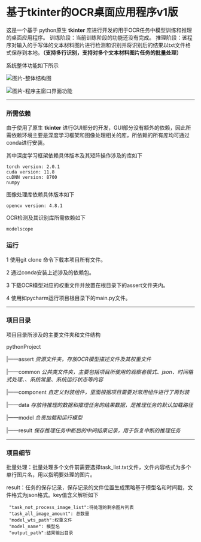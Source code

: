# 基于tkinter的OCR桌面应用程序v1版

这是一个基于 python原生 **tkinter** 库进行开发的用于OCR任务中模型训练和推理的桌面应用程序。
训练阶段：当前训练阶段的功能还没有完成。
推理阶段：该程序对输入的手写体的文本材料图片进行检测和识别并将识别后的结果以txt文件格式保存到本地。**（支持多行识别，支持对多个文本材料图片任务的批量处理）**

系统整体功能如下所示

![图片-整体结构图](./https://github.com/lixiname/pythonProject/blob/master/construct.png "主界面分为训练和推理两大功能，其中推理功能又包括了启动新任务和继续旧任务")



![图片-程序主窗口界面功能](./https://github.com/lixiname/pythonProject/blob/master/mainwindows.png "主界面分为训练和推理两大功能，其中推理功能又包括了启动新任务和继续旧任务")

---

### 所需依赖

由于使用了原生 **tkinter** 进行GUI部分的开发，GUI部分没有额外的依赖，因此所需依赖环境主要是深度学习框架和图像处理相关的库，所依赖的所有库均可通过conda进行安装。

其中深度学习框架依赖具体版本及其矩阵操作涉及的库如下

```
torch version: 2.0.1
cuda version: 11.8
cuDNN version: 8700
numpy
```

图像处理库依赖具体版本如下

```
opencv version: 4.8.1
```

OCR检测及其识别库所需依赖如下

```
modelscope
```


### 运行

1 使用git clone 命令下载本项目所有文件。

2 通过conda安装上述涉及的依赖包。

3 下载OCR模型对应的权重文件并放置在根目录下的assert文件夹内。

4 使用如pycharm运行项目根目录下的main.py文件。

---

### 项目目录

项目目录所涉及的主要文件夹和文件结构

pythonProject


|——assert    *资源文件夹，存放OCR模型描述文件及其权重文件*

|——common   *公共类文件夹，主要包括项目所使用的观察者模式、json、时间格式处理、、系统常量、系统运行状态等内容*

|——component   *自定义封装组件，里面根据项目需要对常用组件进行了再封装*

|——data      *存放待推理的数据和推理任务的结果数据，是推理任务的默认加载路径*

|——model    *负责加载和运行模型*

|——result    *保存推理任务中断后的中间结果记录，用于恢复中断的推理任务*

---

### 项目细节

批量处理：批量处理多个文件前需要选择task_list.txt文件，文件内容格式为多个单行图片名，用以指明要处理的图片。

result：任务的保存记录，保存记录的文件位置生成策略基于模型名和时间戳，文件格式为json格式。key值含义解析如下

```
 "task_not_process_image_list":待处理的剩余图片列表
 "task_all_image_amount": 总数量
 "model_wts_path":权重文件
 "model_name": 模型名
 "output_path":结果输出目录
```


